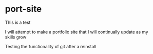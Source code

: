 # port-site
This is a test

I will attempt to make a portfolio site that I will continually update as my skills grow

Testing the functionality of git after a reinstall